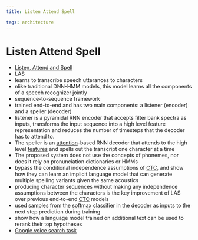 ```yaml
---
title: Listen Attend Spell

tags: architecture 
---
```


# Listen Attend Spell
- [Listen, Attend and Spell](https://arxiv.org/abs/1508.01211)
- LAS
- learns to transcribe speech utterances to characters
- nlike traditional DNN-HMM models, this model learns all the components of a speech recognizer jointly
- sequence-to-sequence framework
- trained end-to-end and has two main components: a listener (encoder) and a speller (decoder)
- listener is a pyramidal RNN encoder that accepts filter bank spectra as inputs, transforms the input sequence into a high level feature representation and reduces the number of timesteps that the decoder has to attend to.
- The speller is an [attention](Attention.md)-based RNN decoder that attends to the high level [features](Features.md) and spells out the transcript one character at a time
- The proposed system does not use the concepts of phonemes, nor does it rely on pronunciation dictionaries or HMMs
- bypass the conditional independence assumptions of [CTC](CTC.md), and show how they can learn an implicit language model that can generate multiple spelling variants given the same acoustics
- producing character sequences without making any independence assumptions between the characters is the key improvement of LAS over previous end-to-end [CTC](CTC.md) models
- used samples from the [softmax](Softmax.md) classifier in the decoder as inputs to the next step prediction during training
- show how a language model trained on additional text can be used to rerank their top hypotheses
- [Google voice search task](Google%20voice%20search%20task.md)



















